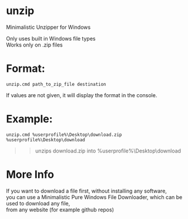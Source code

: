 # unzip  
Minimalistic Unzipper for Windows  
  
Only uses built in Windows file types  
Works only on .zip files  
  
# Format:  
  
``unzip.cmd path_to_zip_file destination``  
  
If values are not given, it will display the format in the console.  
  
# Example:  
  
``unzip.cmd %userprofile%\Desktop\download.zip %userprofile%\Desktop\download``  
>> unzips download.zip into %userprofile%\Desktop\download  
  
# More Info  
 
If you want to download a file first, without installing any software,  
you can use a Minimalistic Pure Windows File Downloader, which can be used to download any file,  
from any website (for example github repos)  
